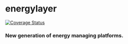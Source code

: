 # energylayer

[![Coverage Status](https://coveralls.io/repos/github/stgleb/energylayer/badge.svg?branch=master)](https://coveralls.io/github/stgleb/energylayer?branch=master)

### New generation of energy managing platforms.
